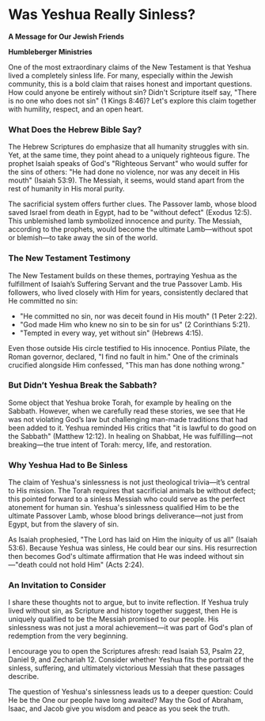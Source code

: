 # Was Yeshua Really Sinless?

**A Message for Our Jewish Friends**

**Humbleberger Ministries**

One of the most extraordinary claims of the New Testament is that Yeshua lived a completely sinless life. For many, especially within the Jewish community, this is a bold claim that raises honest and important questions. How could anyone be entirely without sin? Didn't Scripture itself say, "There is no one who does not sin" (1 Kings 8:46)? Let's explore this claim together with humility, respect, and an open heart.

### What Does the Hebrew Bible Say?

The Hebrew Scriptures do emphasize that all humanity struggles with sin. Yet, at the same time, they point ahead to a uniquely righteous figure. The prophet Isaiah speaks of God's "Righteous Servant" who would suffer for the sins of others: "He had done no violence, nor was any deceit in His mouth" (Isaiah 53:9). The Messiah, it seems, would stand apart from the rest of humanity in His moral purity.

The sacrificial system offers further clues. The Passover lamb, whose blood saved Israel from death in Egypt, had to be "without defect" (Exodus 12:5). This unblemished lamb symbolized innocence and purity. The Messiah, according to the prophets, would become the ultimate Lamb—without spot or blemish—to take away the sin of the world.

### The New Testament Testimony

The New Testament builds on these themes, portraying Yeshua as the fulfillment of Isaiah’s Suffering Servant and the true Passover Lamb. His followers, who lived closely with Him for years, consistently declared that He committed no sin:

* "He committed no sin, nor was deceit found in His mouth" (1 Peter 2:22).
* "God made Him who knew no sin to be sin for us" (2 Corinthians 5:21).
* "Tempted in every way, yet without sin" (Hebrews 4:15).

Even those outside His circle testified to His innocence. Pontius Pilate, the Roman governor, declared, "I find no fault in him." One of the criminals crucified alongside Him confessed, "This man has done nothing wrong."

### But Didn’t Yeshua Break the Sabbath?

Some object that Yeshua broke Torah, for example by healing on the Sabbath. However, when we carefully read these stories, we see that He was not violating God’s law but challenging man-made traditions that had been added to it. Yeshua reminded His critics that "it is lawful to do good on the Sabbath" (Matthew 12:12). In healing on Shabbat, He was fulfilling—not breaking—the true intent of Torah: mercy, life, and restoration.

### Why Yeshua Had to Be Sinless

The claim of Yeshua's sinlessness is not just theological trivia—it’s central to His mission. The Torah requires that sacrificial animals be without defect; this pointed forward to a sinless Messiah who could serve as the perfect atonement for human sin. Yeshua's sinlessness qualified Him to be the ultimate Passover Lamb, whose blood brings deliverance—not just from Egypt, but from the slavery of sin.

As Isaiah prophesied, "The Lord has laid on Him the iniquity of us all" (Isaiah 53:6). Because Yeshua was sinless, He could bear our sins. His resurrection then becomes God's ultimate affirmation that He was indeed without sin—"death could not hold Him" (Acts 2:24).

### An Invitation to Consider

I share these thoughts not to argue, but to invite reflection. If Yeshua truly lived without sin, as Scripture and history together suggest, then He is uniquely qualified to be the Messiah promised to our people. His sinlessness was not just a moral achievement—it was part of God's plan of redemption from the very beginning.

I encourage you to open the Scriptures afresh: read Isaiah 53, Psalm 22, Daniel 9, and Zechariah 12. Consider whether Yeshua fits the portrait of the sinless, suffering, and ultimately victorious Messiah that these passages describe.

The question of Yeshua's sinlessness leads us to a deeper question: Could He be the One our people have long awaited? May the God of Abraham, Isaac, and Jacob give you wisdom and peace as you seek the truth.
